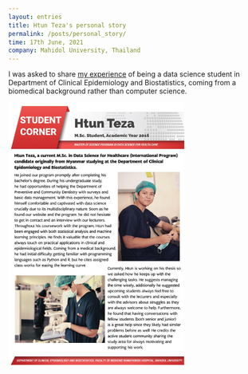 ```yaml
---
layout: entries
title: Htun Teza's personal story
permalink: /posts/personal_story/
time: 17th June, 2021
company: Mahidol University, Thailand
---
```


I was asked to share [my experience](https://www.rama.mahidol.ac.th/ceb/content/htun-tezas-personal-story "CEB-RAMA-MU") of being a data science student in Department of Clinical Epidemiology and Biostatistics, coming from a biomedical background rather than computer science.

<img src="/assets/photos/personal_story-1.jpg" title="Poster of Htun Teza sharing his student experience" alt="Poster of Htun Teza sharing his student experience" style="height: 70%; width: 70%; object-fit: contain"/>
